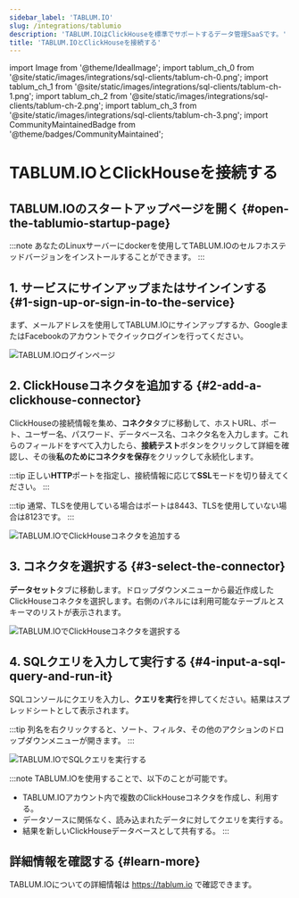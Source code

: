 ```yaml
---
sidebar_label: 'TABLUM.IO'
slug: /integrations/tablumio
description: 'TABLUM.IOはClickHouseを標準でサポートするデータ管理SaaSです。'
title: 'TABLUM.IOとClickHouseを接続する'
---
```


import Image from '@theme/IdealImage';
import tablum_ch_0 from '@site/static/images/integrations/sql-clients/tablum-ch-0.png';
import tablum_ch_1 from '@site/static/images/integrations/sql-clients/tablum-ch-1.png';
import tablum_ch_2 from '@site/static/images/integrations/sql-clients/tablum-ch-2.png';
import tablum_ch_3 from '@site/static/images/integrations/sql-clients/tablum-ch-3.png';
import CommunityMaintainedBadge from '@theme/badges/CommunityMaintained';


# TABLUM.IOとClickHouseを接続する

<CommunityMaintainedBadge/>

## TABLUM.IOのスタートアップページを開く {#open-the-tablumio-startup-page}

:::note
  あなたのLinuxサーバーにdockerを使用してTABLUM.IOのセルフホステッドバージョンをインストールすることができます。
:::


## 1. サービスにサインアップまたはサインインする {#1-sign-up-or-sign-in-to-the-service}

  まず、メールアドレスを使用してTABLUM.IOにサインアップするか、GoogleまたはFacebookのアカウントでクイックログインを行ってください。

<Image img={tablum_ch_0} size="md" border alt="TABLUM.IOログインページ" />

## 2. ClickHouseコネクタを追加する {#2-add-a-clickhouse-connector}

ClickHouseの接続情報を集め、**コネクタ**タブに移動して、ホストURL、ポート、ユーザー名、パスワード、データベース名、コネクタ名を入力します。これらのフィールドをすべて入力したら、**接続テスト**ボタンをクリックして詳細を確認し、その後**私のためにコネクタを保存**をクリックして永続化します。

:::tip
正しい**HTTP**ポートを指定し、接続情報に応じて**SSL**モードを切り替えてください。
:::

:::tip
通常、TLSを使用している場合はポートは8443、TLSを使用していない場合は8123です。
:::

<Image img={tablum_ch_1} size="lg" border alt="TABLUM.IOでClickHouseコネクタを追加する" />

## 3. コネクタを選択する {#3-select-the-connector}

**データセット**タブに移動します。ドロップダウンメニューから最近作成したClickHouseコネクタを選択します。右側のパネルには利用可能なテーブルとスキーマのリストが表示されます。

<Image img={tablum_ch_2} size="lg" border alt="TABLUM.IOでClickHouseコネクタを選択する" />

## 4. SQLクエリを入力して実行する {#4-input-a-sql-query-and-run-it}

SQLコンソールにクエリを入力し、**クエリを実行**を押してください。結果はスプレッドシートとして表示されます。

:::tip
列名を右クリックすると、ソート、フィルタ、その他のアクションのドロップダウンメニューが開きます。
:::

<Image img={tablum_ch_3} size="lg" border alt="TABLUM.IOでSQLクエリを実行する" />

:::note
TABLUM.IOを使用することで、以下のことが可能です。
* TABLUM.IOアカウント内で複数のClickHouseコネクタを作成し、利用する。
* データソースに関係なく、読み込まれたデータに対してクエリを実行する。
* 結果を新しいClickHouseデータベースとして共有する。
:::

## 詳細情報を確認する {#learn-more}

TABLUM.IOについての詳細情報は https://tablum.io で確認できます。
